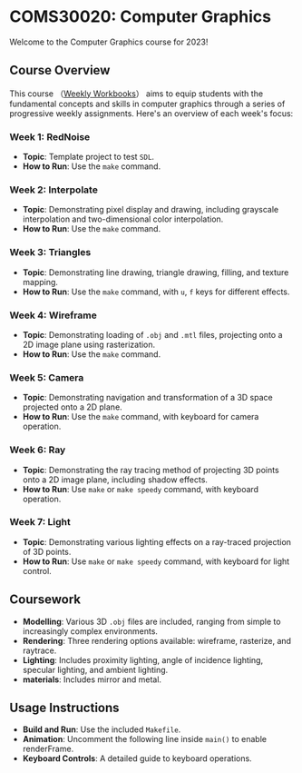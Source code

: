 # COMS30020: Computer Graphics

Welcome to the Computer Graphics course for 2023!

## Course Overview
This course （<a href="https://github.com/drslock/CG2023/tree/master/Weekly%20Workbooks">Weekly Workbooks</a>） aims to equip students with the fundamental concepts and skills in computer graphics through a series of progressive weekly assignments. Here's an overview of each week's focus:

### Week 1: RedNoise
- **Topic**: Template project to test `SDL`.
- **How to Run**: Use the `make` command.

### Week 2: Interpolate
- **Topic**: Demonstrating pixel display and drawing, including grayscale interpolation and two-dimensional color interpolation.
- **How to Run**: Use the `make` command.

### Week 3: Triangles
- **Topic**: Demonstrating line drawing, triangle drawing, filling, and texture mapping.
- **How to Run**: Use the `make` command, with `u`, `f` keys for different effects.

### Week 4: Wireframe
- **Topic**: Demonstrating loading of `.obj` and `.mtl` files, projecting onto a 2D image plane using rasterization.
- **How to Run**: Use the `make` command.

### Week 5: Camera
- **Topic**: Demonstrating navigation and transformation of a 3D space projected onto a 2D plane.
- **How to Run**: Use the `make` command, with keyboard for camera operation.

### Week 6: Ray
- **Topic**: Demonstrating the ray tracing method of projecting 3D points onto a 2D image plane, including shadow effects.
- **How to Run**: Use `make` or `make speedy` command, with keyboard operation.

### Week 7: Light
- **Topic**: Demonstrating various lighting effects on a ray-traced projection of 3D points.
- **How to Run**: Use `make` or `make speedy` command, with keyboard for light control.

## Coursework
- **Modelling**: Various 3D `.obj` files are included, ranging from simple to increasingly complex environments.
- **Rendering**: Three rendering options available: wireframe, rasterize, and raytrace.
- **Lighting**: Includes proximity lighting, angle of incidence lighting, specular lighting, and ambient lighting.
- **materials**: Includes mirror and metal.

## Usage Instructions
- **Build and Run**: Use the included `Makefile`.
- **Animation**: Uncomment the following line inside `main()` to enable renderFrame.
- **Keyboard Controls**: A detailed guide to keyboard operations.
